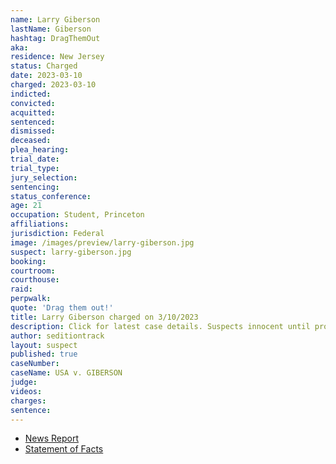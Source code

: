 ```yaml
---
name: Larry Giberson
lastName: Giberson
hashtag: DragThemOut
aka:
residence: New Jersey
status: Charged
date: 2023-03-10
charged: 2023-03-10
indicted:
convicted:
acquitted:
sentenced:
dismissed:
deceased:
plea_hearing:
trial_date:
trial_type:
jury_selection:
sentencing:
status_conference:
age: 21
occupation: Student, Princeton
affiliations:
jurisdiction: Federal
image: /images/preview/larry-giberson.jpg
suspect: larry-giberson.jpg
booking:
courtroom:
courthouse:
raid:
perpwalk:
quote: 'Drag them out!'
title: Larry Giberson charged on 3/10/2023
description: Click for latest case details. Suspects innocent until proven guilty.
author: seditiontrack
layout: suspect
published: true
caseNumber: 
caseName: USA v. GIBERSON
judge:
videos:
charges:
sentence:
---
```

- [News Report](https://www.cbsnews.com/news/larry-giberson-princeton-student-charged-jan-6-capitol-attack/)
- [Statement of Facts](https://storage.courtlistener.com/recap/gov.uscourts.dcd.253038/gov.uscourts.dcd.253038.1.1.pdf)